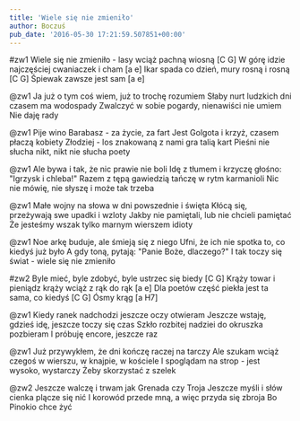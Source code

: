 ```yaml
---
title: 'Wiele się nie zmieniło'
author: Boczuś
pub_date: '2016-05-30 17:21:59.507851+00:00'
---
```


#zw1
Wiele się nie zmieniło - lasy wciąż pachną wiosną 		[C G]
W górę idzie najczęściej cwaniaczek i cham            			[a e]
Ikar spada co dzień, mury rosną i rosną			                [C G]
Śpiewak zawsze jest sam					                        [a e]

@zw1
Ja już o tym coś wiem, już to trochę rozumiem
Słaby nurt ludzkich dni czasem ma wodospady
Zwalczyć w sobie pogardy, nienawiści nie umiem
Nie daję rady

@zw1
Pije wino Barabasz - za życie, za fart
Jest Golgota i krzyż, czasem płaczą kobiety
Złodziej - los znakowaną z nami gra talią kart
Pieśni nie słucha nikt, nikt nie słucha poety

@zw1
Ale bywa i tak, że nic prawie nie boli
Idę z tłumem i krzyczę głośno: "Igrzysk i chleba!"
Razem z tępą gawiedzią tańczę w rytm karmanioli
Nic nie mówię, nie słyszę i może tak trzeba

@zw1
Małe wojny na słowa w dni powszednie i święta
Kłócą się, przeżywają swe upadki i wzloty
Jakby nie pamiętali, lub nie chcieli pamiętać
Że jesteśmy wszak tylko marnym wierszem idioty

@zw1
Noe arkę buduje, ale śmieją się z niego
Ufni, że ich nie spotka to, co kiedyś już było
A gdy toną, pytają: "Panie Boże, dlaczego?"
I tak toczy się świat - wiele się nie zmieniło

#zw2
Byle mieć, byle zdobyć, byle ustrzec się biedy		[C G]
Krąży towar i pieniądz krąży wciąż z rąk do rąk		[a e]
Dla poetów część piekła jest ta sama, co kiedyś		[C G]
Ósmy krąg							                                [a H7]

@zw1
Kiedy ranek nadchodzi jeszcze oczy otwieram
Jeszcze wstaję, gdzieś idę, jeszcze toczy się czas
Szkło rozbitej nadziei do okruszka pozbieram
I próbuję encore, jeszcze raz

@zw1
Już przywykłem, że dni kończę raczej na tarczy
Ale szukam wciąż czegoś w wierszu, w knajpie, w kościele
I spoglądam na strop - jest wysoko, wystarczy
Żeby skorzystać z szelek

@zw2
Jeszcze walczę i trwam jak Grenada czy Troja
Jeszcze myśli i słów cienka plącze się nić
I korowód przede mną, a więc przyda się zbroja
Bo Pinokio chce żyć
